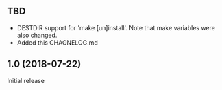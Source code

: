 ## TBD

 - DESTDIR support for 'make [un]install'. Note that make variables were also 
   changed.
 - Added this CHAGNELOG.md

## 1.0 (2018-07-22)

Initial release
